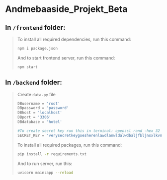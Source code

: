# Andmebaaside_Projekt_Beta

## In `/frontend` folder:

> To install all required dependencies, run this command:
>
> ```bash
> npm i package.json
> ```
>
> And to start frontend server, run this command:
>
> ```bash
> npm start
> ```

## In `/backend` folder:

> Create `data.py` file
>
> ```python
> DBusername = 'root'
> DBpassword = 'password'
> DBhost = 'localhost'
> DBport = '3306'
> DBdatabase = 'hotel'
>
> #To create secret key run this in terminal: openssl rand -hex 32
> SECRET_KEY = 'verysecretkeygoesherenlawdlanwldalwdbaljfbljnsxlkvnbodsjrvnf'
> ```
>
> To install all required packages, run this command:
>
> ```bash
> pip install -r requirements.txt
> ```
>
> And to run server, run this:
>
> ```bash
> uvicorn main:app --reload
> ```
